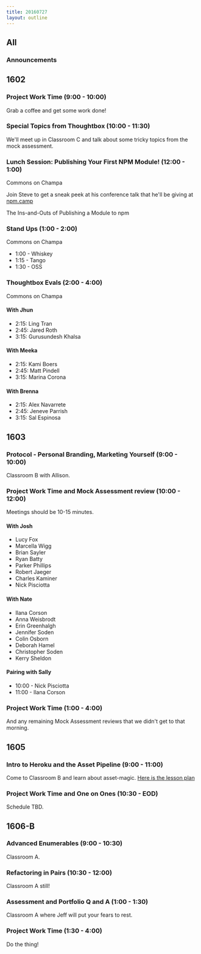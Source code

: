 ```yaml
---
title: 20160727
layout: outline
---
```


## All

### Announcements


## 1602

### Project Work Time (9:00 - 10:00)

Grab a coffee and get some work done!

### Special Topics from Thoughtbox (10:00 - 11:30)

We'll meet up in Classroom C and talk about some tricky topics from the mock assessment.

### Lunch Session: Publishing Your First NPM Module! (12:00 - 1:00)

Commons on Champa

Join Steve to get a sneak peek at his conference talk that he'll be giving at [npm.camp](http://npm.camp/)

The Ins-and-Outs of Publishing a Module to npm

### Stand Ups (1:00 - 2:00)

Commons on Champa

* 1:00 - Whiskey
* 1:15 - Tango
* 1:30 - OSS

### Thoughtbox Evals (2:00 - 4:00)

Commons on Champa

#### With Jhun

- 2:15: Ling Tran
- 2:45: Jared Roth
- 3:15: Gurusundesh Khalsa

#### With Meeka

- 2:15: Kami Boers
- 2:45: Matt Pindell
- 3:15: Marina Corona

#### With Brenna

- 2:15: Alex Navarrete
- 2:45: Jeneve Parrish
- 3:15: Sal Espinosa


## 1603

### Protocol - Personal Branding, Marketing Yourself (9:00 - 10:00)

Classroom B with Allison.

### Project Work Time and Mock Assessment review (10:00 - 12:00)

Meetings should be 10-15 minutes.

#### With Josh

* Lucy Fox
* Marcella Wigg
* Brian Sayler
* Ryan Batty
* Parker Phillips
* Robert Jaeger
* Charles Kaminer
* Nick Pisciotta

#### With Nate

* Ilana Corson
* Anna Weisbrodt
* Erin Greenhalgh
* Jennifer Soden
* Colin Osborn
* Deborah Hamel
* Christopher Soden
* Kerry Sheldon

#### Pairing with Sally

* 10:00 - Nick Pisciotta
* 11:00 - Ilana Corson

### Project Work Time (1:00 - 4:00)

And any remaining Mock Assessment reviews that we didn't get to that morning.

## 1605

### Intro to Heroku and the Asset Pipeline (9:00 - 11:00)

Come to Classroom B and learn about asset-magic. [Here is the lesson plan](https://github.com/turingschool/lesson_plans/blob/master/ruby_02-web_applications_with_ruby/intro_to_the_asset_pipeline.markdown)

### Project Work Time and One on Ones (10:30 - EOD)

Schedule TBD.


## 1606-B

### Advanced Enumerables (9:00 - 10:30)

Classroom A.

### Refactoring in Pairs (10:30 - 12:00)

Classroom A still!

### Assessment and Portfolio Q and A (1:00 - 1:30)

Classroom A where Jeff will put your fears to rest.

### Project Work Time (1:30 - 4:00)

Do the thing!
